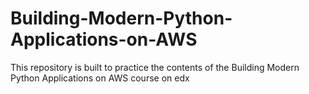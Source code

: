 # Building-Modern-Python-Applications-on-AWS
This repository is built to practice the contents of the Building Modern Python Applications on AWS course on edx
